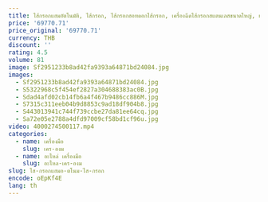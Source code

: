 ```yaml
---
title: ไส้กรอกแฮมอัตโนมัติ, ไส้กรอก, ไส้กรอกฮอทดอกไส้กรอก, เครื่องฉีดไส้กรอกสแตนเลสขนาดใหญ่, เครื่องสวนทวาร
price: '69770.71'
price_original: '69770.71'
currency: THB
discount: ''
rating: 4.5
volume: 81
image: Sf2951233b8ad42fa9393a64871bd24084.jpg
images:
  - Sf2951233b8ad42fa9393a64871bd24084.jpg
  - S5322968c5f454ef2827a304688383ac0B.jpg
  - Sdad4afd02cb14fb6a4f467b9486cc886M.jpg
  - S7315c311eeb04b9d8853c9ad18df904b8.jpg
  - S443013941c744f739ccbe27da81ee64cq.jpg
  - Sa72e05e2788a4dfd97009cf58bd1cf96u.jpg
video: 4000274500117.mp4
categories:
  - name: เครื่องมือ
    slug: เคร-องม
  - name: อะไหล่ เครื่องมือ
    slug: อะไหล-เคร-องม
slug: ไส-กรอกแฮมอ-ตโนม-ไส-กรอก
encode: oEpKf4E
lang: th
---
```

  